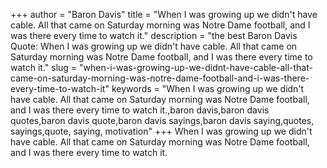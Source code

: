 +++
author = "Baron Davis"
title = "When I was growing up we didn't have cable. All that came on Saturday morning was Notre Dame football, and I was there every time to watch it."
description = "the best Baron Davis Quote: When I was growing up we didn't have cable. All that came on Saturday morning was Notre Dame football, and I was there every time to watch it."
slug = "when-i-was-growing-up-we-didnt-have-cable-all-that-came-on-saturday-morning-was-notre-dame-football-and-i-was-there-every-time-to-watch-it"
keywords = "When I was growing up we didn't have cable. All that came on Saturday morning was Notre Dame football, and I was there every time to watch it.,baron davis,baron davis quotes,baron davis quote,baron davis sayings,baron davis saying,quotes, sayings,quote, saying, motivation"
+++
When I was growing up we didn't have cable. All that came on Saturday morning was Notre Dame football, and I was there every time to watch it.
